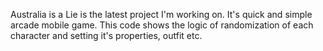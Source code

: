 Australia is a Lie is the latest project I'm working on. It's quick and simple arcade mobile game. This code shows the logic of randomization of each character and setting it's properties, outfit etc. 